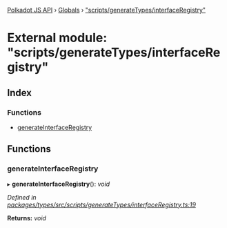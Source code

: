[Polkadot JS API](../README.md) › [Globals](../globals.md) › ["scripts/generateTypes/interfaceRegistry"](_scripts_generatetypes_interfaceregistry_.md)

# External module: "scripts/generateTypes/interfaceRegistry"

## Index

### Functions

* [generateInterfaceRegistry](_scripts_generatetypes_interfaceregistry_.md#generateinterfaceregistry)

## Functions

###  generateInterfaceRegistry

▸ **generateInterfaceRegistry**(): *void*

*Defined in [packages/types/src/scripts/generateTypes/interfaceRegistry.ts:19](https://github.com/polkadot-js/api/blob/b440c9b0ea/packages/types/src/scripts/generateTypes/interfaceRegistry.ts#L19)*

**Returns:** *void*
